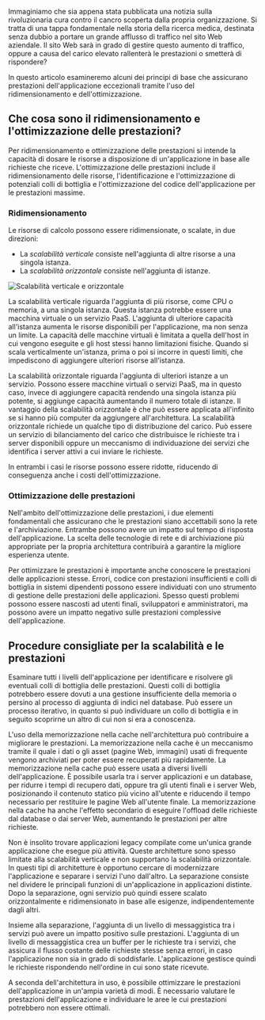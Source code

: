 Immaginiamo che sia appena stata pubblicata una notizia sulla rivoluzionaria cura contro il cancro scoperta dalla propria organizzazione. Si tratta di una tappa fondamentale nella storia della ricerca medica, destinata senza dubbio a portare un grande afflusso di traffico nel sito Web aziendale. Il sito Web sarà in grado di gestire questo aumento di traffico, oppure a causa del carico elevato rallenterà le prestazioni o smetterà di rispondere?

In questo articolo esamineremo alcuni dei principi di base che assicurano prestazioni dell'applicazione eccezionali tramite l'uso del ridimensionamento e dell'ottimizzazione.

## <a name="what-is-scaling-and-performance-optimization"></a>Che cosa sono il ridimensionamento e l'ottimizzazione delle prestazioni?

Per ridimensionamento e ottimizzazione delle prestazioni si intende la capacità di dosare le risorse a disposizione di un'applicazione in base alle richieste che riceve. L'ottimizzazione delle prestazioni include il ridimensionamento delle risorse, l'identificazione e l'ottimizzazione di potenziali colli di bottiglia e l'ottimizzazione del codice dell'applicazione per le prestazioni massime.

### <a name="scaling"></a>Ridimensionamento

Le risorse di calcolo possono essere ridimensionate, o scalate, in due direzioni:

* La *scalabilità verticale* consiste nell'aggiunta di altre risorse a una singola istanza.
* La *scalabilità orizzontale* consiste nell'aggiunta di istanze.

![Scalabilità verticale e orizzontale](../media-draft/scale-up-scale-out.png)

La scalabilità verticale riguarda l'aggiunta di più risorse, come CPU o memoria, a una singola istanza. Questa istanza potrebbe essere una macchina virtuale o un servizio PaaS. L'aggiunta di ulteriore capacità all'istanza aumenta le risorse disponibili per l'applicazione, ma non senza un limite. La capacità delle macchine virtuali è limitata a quella dell'host in cui vengono eseguite e gli host stessi hanno limitazioni fisiche. Quando si scala verticalmente un'istanza, prima o poi si incorre in questi limiti, che impediscono di aggiungere ulteriori risorse all'istanza.

La scalabilità orizzontale riguarda l'aggiunta di ulteriori istanze a un servizio. Possono essere macchine virtuali o servizi PaaS, ma in questo caso, invece di aggiungere capacità rendendo una singola istanza più potente, si aggiunge capacità aumentando il numero totale di istanze. Il vantaggio della scalabilità orizzontale è che può essere applicata all'infinito se si hanno più computer da aggiungere all'architettura. La scalabilità orizzontale richiede un qualche tipo di distribuzione del carico. Può essere un servizio di bilanciamento del carico che distribuisce le richieste tra i server disponibili oppure un meccanismo di individuazione dei servizi che identifica i server attivi a cui inviare le richieste.

In entrambi i casi le risorse possono essere ridotte, riducendo di conseguenza anche i costi dell'ottimizzazione.

### <a name="performance-optimization"></a>Ottimizzazione delle prestazioni

Nell'ambito dell'ottimizzazione delle prestazioni, i due elementi fondamentali che assicurano che le prestazioni siano accettabili sono la rete e l'archiviazione. Entrambe possono avere un impatto sul tempo di risposta dell'applicazione. La scelta delle tecnologie di rete e di archiviazione più appropriate per la propria architettura contribuirà a garantire la migliore esperienza utente.

Per ottimizzare le prestazioni è importante anche conoscere le prestazioni delle applicazioni stesse. Errori, codice con prestazioni insufficienti e colli di bottiglia in sistemi dipendenti possono essere individuati con uno strumento di gestione delle prestazioni delle applicazioni. Spesso questi problemi possono essere nascosti ad utenti finali, sviluppatori e amministratori, ma possono avere un impatto negativo sulle prestazioni complessive dell'applicazione.

## <a name="scalability-and-performance-best-practices"></a>Procedure consigliate per la scalabilità e le prestazioni

Esaminare tutti i livelli dell'applicazione per identificare e risolvere gli eventuali colli di bottiglia delle prestazioni. Questi colli di bottiglia potrebbero essere dovuti a una gestione insufficiente della memoria o persino al processo di aggiunta di indici nel database. Può essere un processo iterativo, in quanto si può individuare un collo di bottiglia e in seguito scoprirne un altro di cui non si era a conoscenza.

L'uso della memorizzazione nella cache nell'architettura può contribuire a migliorare le prestazioni. La memorizzazione nella cache è un meccanismo tramite il quale i dati o gli asset (pagine Web, immagini) usati di frequente vengono archiviati per poter essere recuperati più rapidamente. La memorizzazione nella cache può essere usata a diversi livelli dell'applicazione. È possibile usarla tra i server applicazioni e un database, per ridurre i tempi di recupero dati, oppure tra gli utenti finali e i server Web, posizionando il contenuto statico più vicino all'utente e riducendo il tempo necessario per restituire le pagine Web all'utente finale. La memorizzazione nella cache ha anche l'effetto secondario di eseguire l'offload delle richieste dal database o dai server Web, aumentando le prestazioni per altre richieste.

Non è insolito trovare applicazioni legacy compilate come un'unica grande applicazione che esegue più attività. Queste architetture sono spesso limitate alla scalabilità verticale e non supportano la scalabilità orizzontale. In questi tipi di architetture è opportuno cercare di modernizzare l'applicazione e separare i servizi l'uno dall'altro. La separazione consiste nel dividere le principali funzioni di un'applicazione in applicazioni distinte. Dopo la separazione, ogni servizio può quindi essere scalato orizzontalmente e ridimensionato in base alle esigenze, indipendentemente dagli altri.

Insieme alla separazione, l'aggiunta di un livello di messaggistica tra i servizi può avere un impatto positivo sulle prestazioni. L'aggiunta di un livello di messaggistica crea un buffer per le richieste tra i servizi, che assicura il flusso costante delle richieste stesse senza errori, in caso l'applicazione non sia in grado di soddisfarle. L'applicazione gestisce quindi le richieste rispondendo nell'ordine in cui sono state ricevute.

A seconda dell'architettura in uso, è possibile ottimizzare le prestazioni dell'applicazione in un'ampia varietà di modi. È necessario valutare le prestazioni dell'applicazione e individuare le aree le cui prestazioni potrebbero non essere ottimali.
